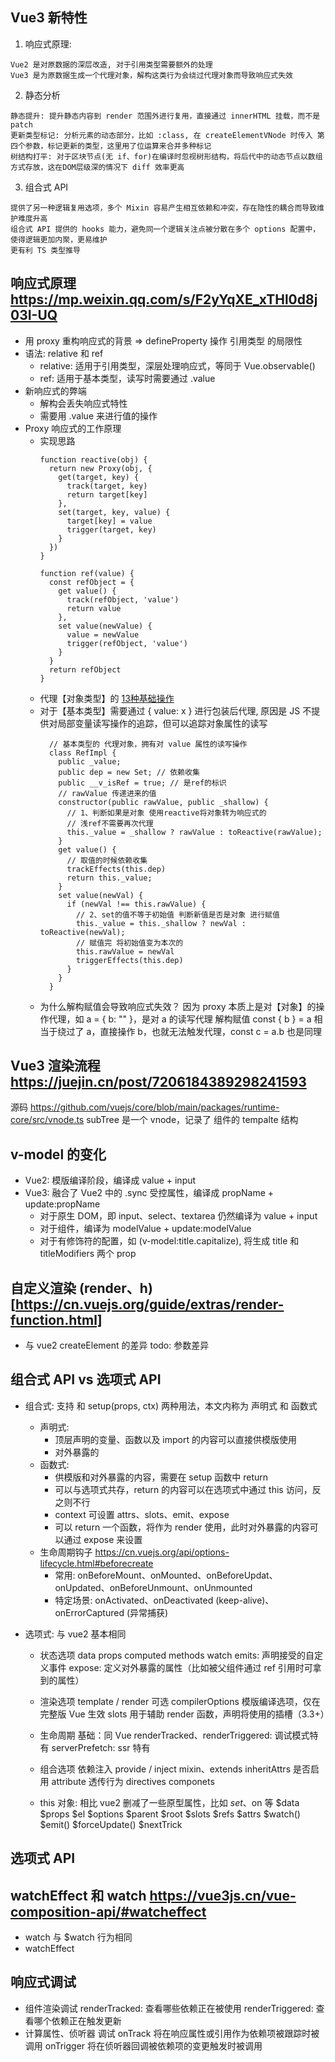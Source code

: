## Vue3 新特性
1. 响应式原理:
  ```
  Vue2 是对原数据的深层改造, 对于引用类型需要额外的处理
  Vue3 是为原数据生成一个代理对象，解构这类行为会绕过代理对象而导致响应式失效
  ```
2. 静态分析
  ```
  静态提升: 提升静态内容到 render 范围外进行复用，直接通过 innerHTML 挂载，而不是 patch
  更新类型标记: 分析元素的动态部分，比如 :class, 在 createElementVNode 时传入 第四个参数，标记更新的类型，这里用了位运算来合并多种标记
  树结构打平: 对于区块节点(无 if、for)在编译时忽视树形结构，将后代中的动态节点以数组方式存放，这在DOM层级深的情况下 diff 效率更高
  ```
3. 组合式 API
  ```
  提供了另一种逻辑复用选项，多个 Mixin 容易产生相互依赖和冲突，存在隐性的耦合而导致维护难度升高
  组合式 API 提供的 hooks 能力，避免同一个逻辑关注点被分散在多个 options 配置中，使得逻辑更加内聚，更易维护
  更有利 TS 类型推导
  ```

## 响应式原理 https://mp.weixin.qq.com/s/F2yYqXE_xTHl0d8j03I-UQ
- 用 proxy 重构响应式的背景 => defineProperty 操作 引用类型 的局限性
- 语法: relative 和 ref
  - relative: 适用于引用类型，深层处理响应式，等同于 Vue.observable()
  - ref: 适用于基本类型，读写时需要通过 .value
- 新响应式的弊端
  - 解构会丢失响应式特性
  - 需要用 .value 来进行值的操作
- Proxy 响应式的工作原理
  - 实现思路
    ```
    function reactive(obj) {
      return new Proxy(obj, {
        get(target, key) {
          track(target, key)
          return target[key]
        },
        set(target, key, value) {
          target[key] = value
          trigger(target, key)
        }
      })
    }

    function ref(value) {
      const refObject = {
        get value() {
          track(refObject, 'value')
          return value
        },
        set value(newValue) {
          value = newValue
          trigger(refObject, 'value')
        }
      }
      return refObject
    }
    ```
  - 代理【对象类型】的 [13种基础操作](../ES6笔记/proxy.md)
  - 对于【基本类型】需要通过 { value: x } 进行包装后代理, 原因是 JS 不提供对局部变量读写操作的追踪，但可以追踪对象属性的读写
    ```
      // 基本类型的 代理对象，拥有对 value 属性的读写操作
      class RefImpl {
        public _value;
        public dep = new Set; // 依赖收集
        public __v_isRef = true; // 是ref的标识
        // rawValue 传递进来的值
        constructor(public rawValue, public _shallow) {
          // 1、判断如果是对象 使用reactive将对象转为响应式的
          // 浅ref不需要再次代理
          this._value = _shallow ? rawValue : toReactive(rawValue);
        }
        get value() {
          // 取值的时候依赖收集
          trackEffects(this.dep)
          return this._value;
        }
        set value(newVal) {
          if (newVal !== this.rawValue) {
            // 2、set的值不等于初始值 判断新值是否是对象 进行赋值
            this._value = this._shallow ? newVal : toReactive(newVal);
            // 赋值完 将初始值变为本次的
            this.rawValue = newVal
            triggerEffects(this.dep)
          }
        }
      }
    ```
  - 为什么解构赋值会导致响应式失效？
    因为 proxy 本质上是对【对象】的操作代理，如 a = { b: "" }，是对 a 的读写代理
    解构赋值 const { b } = a 相当于绕过了 a，直接操作 b，也就无法触发代理，const c = a.b 也是同理

## Vue3 渲染流程 https://juejin.cn/post/7206184389298241593
  源码 https://github.com/vuejs/core/blob/main/packages/runtime-core/src/vnode.ts
  subTree 是一个 vnode，记录了 组件的 tempalte 结构

## v-model 的变化
- Vue2: 模版编译阶段，编译成 value + input
- Vue3: 融合了 Vue2 中的 .sync 受控属性，编译成 propName + update:propName
  - 对于原生 DOM，即 input、select、textarea 仍然编译为 value + input
  - 对于组件，编译为 modelValue + update:modelValue
  - 对于有修饰符的配置，如 (v-model:title.capitalize), 将生成 title 和 titleModifiers 两个 prop

## 自定义渲染 (render、h)[https://cn.vuejs.org/guide/extras/render-function.html]
- 与 vue2 createElement 的差异
  todo: 参数差异

## 组合式 API vs 选项式 API
- 组合式: 支持 <srcipt setup /> 和 setup(props, ctx) 两种用法，本文内称为 声明式 和 函数式
  - 声明式: 
    - 顶层声明的变量、函数以及 import 的内容可以直接供模版使用
    - 对外暴露的
  - 函数式:
    - 供模版和对外暴露的内容，需要在 setup 函数中 return
    - 可以与选项式共存，return 的内容可以在选项式中通过 this 访问，反之则不行
    - context 可设置 attrs、slots、emit、expose
    - 可以 return 一个函数，将作为 render 使用，此时对外暴露的内容可以通过 expose 来设置
  - 生命周期钩子 https://cn.vuejs.org/api/options-lifecycle.html#beforecreate
    - 常用: onBeforeMount、onMounted、onBeforeUpdat、onUpdated、onBeforeUnmount、onUnmounted
    - 特定场景: onActivated、onDeactivated (keep-alive)、onErrorCaptured (异常捕获)

- 选项式: 与 vue2 基本相同
  - 状态选项
    data
    props
    computed
    methods
    watch
    emits: 声明接受的自定义事件
    expose: 定义对外暴露的属性（比如被父组件通过 ref 引用时可拿到的属性）

  - 渲染选项
    template / render 可选
    compilerOptions 模版编译选项，仅在完整版 Vue 生效
    slots 用于辅助 render 函数，声明将使用的插槽（3.3+）

  - 生命周期
    基础：同 Vue
    renderTracked、renderTriggered: 调试模式特有
    serverPrefetch: ssr 特有

  - 组合选项
    依赖注入 provide / inject
    mixin、extends
    inheritAttrs 是否启用 attribute 透传行为
    directives
    componets

  - this 对象: 相比 vue2 删减了一些原型属性，比如 $set、$on 等
    $data
    $props
    $el
    $options
    $parent
    $root​
    $slots
    $refs
    $attrs
    $watch()
    $emit()
    $forceUpdate()
    $nextTrick

## 选项式 API

## watchEffect 和 watch https://vue3js.cn/vue-composition-api/#watcheffect
- watch 与 $watch 行为相同
- watchEffect

## 响应式调试
- 组件渲染调试
  renderTracked: 查看哪些依赖正在被使用
  renderTriggered: 查看哪个依赖正在触发更新
- 计算属性、侦听器 调试
  onTrack 将在响应属性或引用作为依赖项被跟踪时被调用
  onTrigger 将在侦听器回调被依赖项的变更触发时被调用